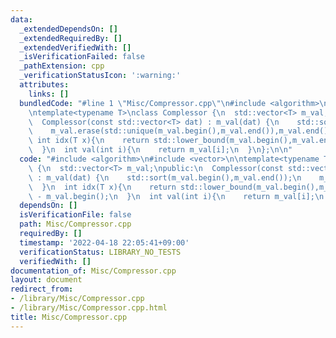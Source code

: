 ```yaml
---
data:
  _extendedDependsOn: []
  _extendedRequiredBy: []
  _extendedVerifiedWith: []
  _isVerificationFailed: false
  _pathExtension: cpp
  _verificationStatusIcon: ':warning:'
  attributes:
    links: []
  bundledCode: "#line 1 \"Misc/Compressor.cpp\"\n#include <algorithm>\n#include <vector>\n\
    \ntemplate<typename T>\nclass Complessor {\n  std::vector<T> m_val;\npublic:\n\
    \  Complessor(const std::vector<T> dat) : m_val(dat) {\n    std::sort(m_val.begin(),m_val.end());\n\
    \    m_val.erase(std::unique(m_val.begin(),m_val.end()),m_val.end());\n  }\n \
    \ int idx(T x){\n    return std::lower_bound(m_val.begin(),m_val.end()) - m_val.begin();\n\
    \  }\n  int val(int i){\n    return m_val[i];\n  }\n};\n\n"
  code: "#include <algorithm>\n#include <vector>\n\ntemplate<typename T>\nclass Complessor\
    \ {\n  std::vector<T> m_val;\npublic:\n  Complessor(const std::vector<T> dat)\
    \ : m_val(dat) {\n    std::sort(m_val.begin(),m_val.end());\n    m_val.erase(std::unique(m_val.begin(),m_val.end()),m_val.end());\n\
    \  }\n  int idx(T x){\n    return std::lower_bound(m_val.begin(),m_val.end())\
    \ - m_val.begin();\n  }\n  int val(int i){\n    return m_val[i];\n  }\n};\n\n"
  dependsOn: []
  isVerificationFile: false
  path: Misc/Compressor.cpp
  requiredBy: []
  timestamp: '2022-04-18 22:05:41+09:00'
  verificationStatus: LIBRARY_NO_TESTS
  verifiedWith: []
documentation_of: Misc/Compressor.cpp
layout: document
redirect_from:
- /library/Misc/Compressor.cpp
- /library/Misc/Compressor.cpp.html
title: Misc/Compressor.cpp
---
```

